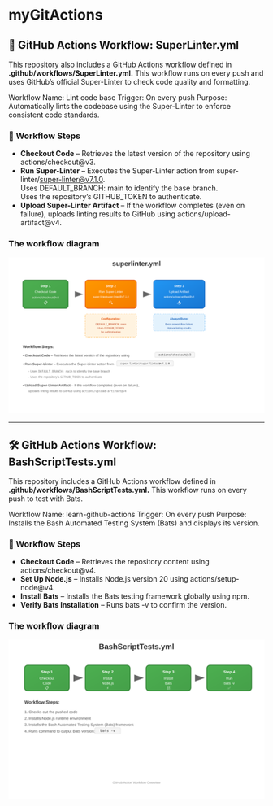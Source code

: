 # myGitActions

## **🧹 GitHub Actions Workflow:** SuperLinter.yml


This repository also includes a GitHub Actions workflow defined in **.github/workflows/SuperLinter.yml.** This workflow runs on every push and uses GitHub’s official Super-Linter to check code quality and formatting.  

Workflow Name: Lint code base
Trigger: On every push
Purpose: Automatically lints the codebase using the Super-Linter to enforce consistent code standards.  

### 🔄 Workflow Steps
- **Checkout Code** – Retrieves the latest version of the repository using actions/checkout@v3.  
- **Run Super-Linter** – Executes the Super-Linter action from super-linter/super-linter@v7.1.0.  
Uses DEFAULT_BRANCH: main to identify the base branch.  
Uses the repository’s GITHUB_TOKEN to authenticate.  
- **Upload Super-Linter Artifact** – If the workflow completes (even on failure), uploads linting results to GitHub using actions/upload-artifact@v4.

### The workflow diagram
![Super-Linter Diagram](READMEDiagrams/SuperLinter.svg)  

----------------------------------------------------------------------------------------------------------------------------------------------------------

## **🛠 GitHub Actions Workflow:** BashScriptTests.yml  

This repository includes a GitHub Actions workflow defined in **.github/workflows/BashScriptTests.yml.** This workflow runs on every push to test with Bats.  

Workflow Name: learn-github-actions
Trigger: On every push
Purpose: Installs the Bash Automated Testing System (Bats) and displays its version.  

### 🔄 Workflow Steps
- **Checkout Code** – Retrieves the repository content using actions/checkout@v4.
- **Set Up Node.js** – Installs Node.js version 20 using actions/setup-node@v4.
- **Install Bats** – Installs the Bats testing framework globally using npm.
- **Verify Bats Installation** – Runs bats -v to confirm the version.

### The workflow diagram
![Workflow Diagram](READMEDiagrams/BashScriptTests.svg)

